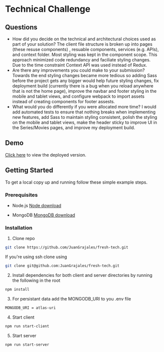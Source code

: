 # Technical Challenge

## Questions

- How did you decide on the technical and architectural choices used as part of your solution?
  The client file structure is broken up into pages (these resuse components) , resuable components, services (e.g. APIs), and context folder. Most styling was kept in the component scope. This approach minimized code redundancy and faciliate styling changes. Due to the time constraint Context API was used instead of Redux.
- Are there any improvements you could make to your submission?
  Towards the end styling changes became more tedious so adding Sass before the project gets any bigger would help future styling changes, fix deployment build (currently there is a bug when you reload anywhere that is not the home page), improve the navbar and footer styling in the mobile and tablet views, and configure webpack to import assets instead of creating components for footer assests.
- What would you do differently if you were allocated more time?
  I would add automated tests to ensure that nothing breaks when implementing new features, add Sass to maintain styling consistent, polish the styling on the mobile and tablet views, make the header sticky to improve UI in the Series/Movies pages, and improve my deployment build.

## Demo

[Click here](https://fresh-tech.herokuapp.com/) to view the deployed version.

## Getting Started

To get a local copy up and running follow these simple example steps.

### Prerequisites

- Node.js
  [Node download](https://nodejs.org/en/download/)

- MongoDB
  [MongoDB download](https://www.mongodb.com/try/download/community)

### Installation

1. Clone repo

```sh
git clone https://github.com/JuanGrajales/fresh-tech.git
```

If you're using ssh clone using

```sh
git clone git@github.com:JuanGrajales/fresh-tech.git
```

2. Install dependencies for both client and server directories by running the following in the root

```sh
npm install
```

3. For persistant data add the MONGODB_URI to you .env file

```sh
MONGODB_URI = atlas-uri
```

4. Start client

```sh
npm run start-client
```

5. Start server

```sh
npm run start-server
```
